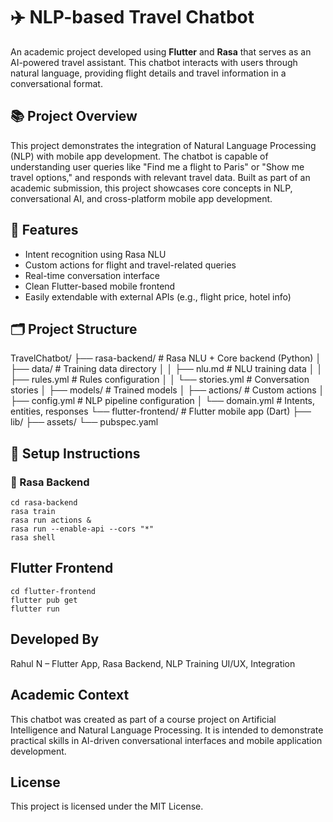 # ✈️ NLP-based Travel Chatbot
An academic project developed using **Flutter** and **Rasa** that serves as an AI-powered travel assistant. This chatbot interacts with users through natural language, providing flight details and travel information in a conversational format.

## 📚 Project Overview
This project demonstrates the integration of Natural Language Processing (NLP) with mobile app development. The chatbot is capable of understanding user queries like "Find me a flight to Paris" or "Show me travel options," and responds with relevant travel data.
Built as part of an academic submission, this project showcases core concepts in NLP, conversational AI, and cross-platform mobile app development.

## 🧠 Features
- Intent recognition using Rasa NLU  
- Custom actions for flight and travel-related queries  
- Real-time conversation interface  
- Clean Flutter-based mobile frontend  
- Easily extendable with external APIs (e.g., flight price, hotel info)

## 🗂️ Project Structure
TravelChatbot/
├── rasa-backend/                     # Rasa NLU + Core backend (Python)
│   ├── data/                         # Training data directory
│   │   ├── nlu.md                    # NLU training data
│   │   ├── rules.yml                 # Rules configuration
│   │   └── stories.yml               # Conversation stories
│   ├── models/                       # Trained models
│   ├── actions/                      # Custom actions
│   ├── config.yml                    # NLP pipeline configuration
│   └── domain.yml                    # Intents, entities, responses
└── flutter-frontend/                 # Flutter mobile app (Dart)
    ├── lib/
    ├── assets/
    └── pubspec.yaml

## 🚀 Setup Instructions
### 🔧 Rasa Backend
```
cd rasa-backend
rasa train
rasa run actions &
rasa run --enable-api --cors "*"
rasa shell
```

## Flutter Frontend
```
cd flutter-frontend
flutter pub get
flutter run
```

## Developed By
Rahul N – Flutter App, Rasa Backend, NLP Training UI/UX, Integration

## Academic Context
This chatbot was created as part of a course project on Artificial Intelligence and Natural Language Processing. It is intended to demonstrate practical skills in AI-driven conversational interfaces and mobile application development.

## License
This project is licensed under the MIT License.
